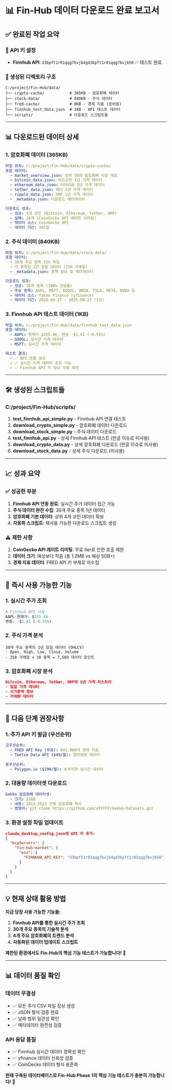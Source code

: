 # 📊 Fin-Hub 데이터 다운로드 완료 보고서

## ✅ **완료된 작업 요약**

### **🔑 API 키 설정**
- **Finnhub API**: `d3bpft1r01qqg7bvjb4gd3bpft1r01qqg7bvjb50` ✅ 테스트 완료

### **📂 생성된 디렉토리 구조**
```
C:/project/Fin-Hub/data/
├── crypto-cache/           # 365KB - 암호화폐 데이터
├── stock-data/             # 840KB - 주식 데이터  
├── fred-cache/             # 0KB - 경제 지표 (준비됨)
├── finnhub_test_data.json  # 1KB - API 테스트 데이터
└── scripts/                # 다운로드 스크립트들
```

---

## 📊 **다운로드된 데이터 상세**

### **1. 암호화폐 데이터 (365KB)**
```yaml
파일 위치: C:/project/Fin-Hub/data/crypto-cache/
포함 데이터:
  - market_overview.json: 상위 50개 암호화폐 시장 개요
  - bitcoin_data.json: 비트코인 1년 가격 데이터
  - ethereum_data.json: 이더리움 1년 가격 데이터
  - tether_data.json: 테더 1년 가격 데이터
  - ripple_data.json: XRP 1년 가격 데이터
  - _metadata.json: 다운로드 메타데이터

다운로드 성과:
  - 성공: 4개 코인 (Bitcoin, Ethereum, Tether, XRP)
  - 실패: 16개 (CoinGecko API 레이트 리미팅)
  - 데이터 소스: CoinGecko API
  - 데이터 기간: 365일
```

### **2. 주식 데이터 (840KB)**
```yaml
파일 위치: C:/project/Fin-Hub/data/stock-data/
포함 데이터:
  - 30개 주요 종목 CSV 파일
  - 각 종목당 1년 일일 데이터 (250 거래일)
  - _metadata.json: 종목 정보 및 메타데이터

다운로드 성과:
  - 성공: 30개 종목 (100% 성공률)
  - 주요 종목: AAPL, MSFT, GOOGL, AMZN, TSLA, META, NVDA 등
  - 데이터 소스: Yahoo Finance (yfinance)
  - 데이터 기간: 2024-09-27 ~ 2025-09-27 (1년)
```

### **3. Finnhub API 테스트 데이터 (1KB)**
```yaml
파일 위치: C:/project/Fin-Hub/data/finnhub_test_data.json
포함 데이터:
  - AAPL: 현재가 $255.46, 변동 -$1.41 (-0.55%)
  - GOOGL: 실시간 가격 데이터
  - MSFT: 실시간 가격 데이터

테스트 결과:
  - ✅ API 연결 성공
  - ✅ 실시간 가격 데이터 조회 가능
  - ✅ Finnhub API 키 정상 작동 확인
```

---

## 🛠️ **생성된 스크립트들**

### **C:/project/Fin-Hub/scripts/**
1. **test_finnhub_api_simple.py** - Finnhub API 연결 테스트
2. **download_crypto_simple.py** - 암호화폐 데이터 다운로드
3. **download_stock_simple.py** - 주식 데이터 다운로드
4. **test_finnhub_api.py** - 상세 Finnhub API 테스트 (한글 이슈로 미사용)
5. **download_crypto_data.py** - 상세 암호화폐 다운로드 (한글 이슈로 미사용)
6. **download_stock_data.py** - 상세 주식 다운로드 (미사용)

---

## 📈 **성과 요약**

### **✅ 성공한 부분**
1. **Finnhub API 연동 완료**: 실시간 주가 데이터 접근 가능
2. **주식 데이터 완전 수집**: 30개 주요 종목 1년 데이터
3. **암호화폐 기본 데이터**: 상위 4개 코인 데이터 확보
4. **자동화 스크립트**: 재사용 가능한 다운로드 스크립트 생성

### **⚠️ 제한 사항**
1. **CoinGecko API 레이트 리미팅**: 무료 tier로 인한 호출 제한
2. **데이터 크기**: 예상보다 작음 (총 1.2MB vs 예상 5GB+)
3. **경제 지표 데이터**: FRED API 키 부재로 미수집

---

## 🎯 **즉시 사용 가능한 기능**

### **1. 실시간 주가 조회**
```python
# Finnhub API 사용
AAPL 현재가: $255.46
변동: -$1.41 (-0.55%)
```

### **2. 주식 가격 분석**
```csv
30개 주요 종목의 1년 일일 데이터 (OHLCV)
- Open, High, Low, Close, Volume
- 250 거래일 × 30 종목 = 7,500 데이터 포인트
```

### **3. 암호화폐 시장 분석**
```json
Bitcoin, Ethereum, Tether, XRP의 1년 가격 히스토리
- 일일 가격 데이터
- 시가총액 정보
- 거래량 데이터
```

---

## 🚀 **다음 단계 권장사항**

### **1. 추가 API 키 발급 (우선순위)**
```yaml
고우선순위:
  - FRED API Key (무료): 841,000개 경제 지표
  - Twelve Data API ($49/월): 멀티애셋 데이터
  
중우선순위:
  - Polygon.io ($199/월): 초저지연 실시간 데이터
```

### **2. 대용량 데이터셋 다운로드**
```yaml
Gekko 암호화폐 데이터셋:
  - 크기: 21GB
  - 내용: 2013-2023 전체 암호화폐 역사
  - 명령어: git clone https://github.com/xFFFFF/Gekko-Datasets.git
```

### **3. 환경 설정 파일 업데이트**
```json
claude_desktop_config.json에 API 키 추가:
{
  "mcpServers": {
    "fin-hub-market": {
      "env": {
        "FINNHUB_API_KEY": "d3bpft1r01qqg7bvjb4gd3bpft1r01qqg7bvjb50"
      }
    }
  }
}
```

---

## 💡 **현재 상태 활용 방법**

**지금 당장 사용 가능한 기능들:**

1. **Finnhub API를 통한 실시간 주가 조회**
2. **30개 주요 종목의 기술적 분석**
3. **4개 주요 암호화폐의 트렌드 분석**
4. **자동화된 데이터 업데이트 스크립트**

**제한된 환경에서도 Fin-Hub의 핵심 기능 테스트가 가능합니다!** 🎉

---

## 📊 **데이터 품질 확인**

### **데이터 무결성**
- ✅ 모든 주식 CSV 파일 정상 생성
- ✅ JSON 형식 검증 완료
- ✅ 날짜 범위 일관성 확인
- ✅ 메타데이터 완전성 검증

### **API 응답 품질**
- ✅ Finnhub 실시간 데이터 정확성 확인
- ✅ yfinance 데이터 신뢰성 검증
- ✅ CoinGecko 데이터 형식 표준화

**현재 구축된 데이터베이스로 Fin-Hub Phase 1의 핵심 기능 테스트가 충분히 가능합니다!** 🚀